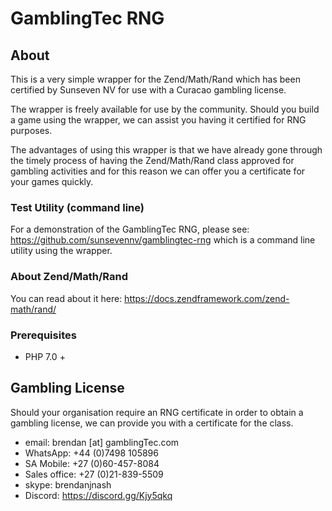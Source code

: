 # GamblingTec RNG

## About
This is a very simple wrapper for the Zend/Math/Rand which has been certified by Sunseven NV for use with
a Curacao gambling license.

The wrapper is freely available for use by the community. Should you build a game using the wrapper, we can assist you
having it certified for RNG purposes. 

The advantages of using this wrapper is that we have already gone through the timely process of having the 
Zend/Math/Rand class approved for gambling activities and for this reason we can offer you a certificate for
your games quickly.

### Test Utility (command line)

For a demonstration of the GamblingTec RNG, please see: https://github.com/sunsevennv/gamblingtec-rng which is a 
command line utility using the wrapper.

### About Zend/Math/Rand

You can read about it here: https://docs.zendframework.com/zend-math/rand/

### Prerequisites

- PHP 7.0 +

## Gambling License

Should your organisation require an RNG certificate in order to obtain a gambling license, we can provide you with 
a certificate for the class.

* email: brendan [at] gamblingTec.com
* WhatsApp: +44 (0)7498 105896
* SA Mobile: +27 (0)60-457-8084
* Sales office: +27 (0)21-839-5509
* skype: brendanjnash
* Discord: https://discord.gg/Kjy5qkq

